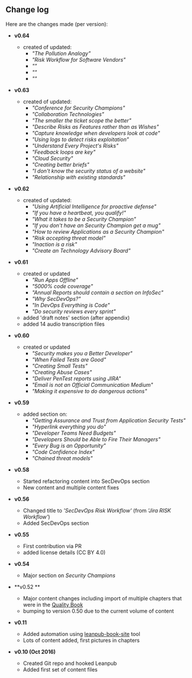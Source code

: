 ## Change log

Here are the changes made (per version):

* **v0.64**
  * created of updated:
    * _"The Pollution Analogy"_
    * _"Risk Workflow for Software Vendors"_
    * _""_
    * _""_
    * _""_
* **v0.63**
  * created of updated:
    * _"Conference for Security Champions"_
    * _"Collaboration Technologies"_
    * _"The smaller the ticket scope the better"_
    * _"Describe Risks as Features rather than as Wishes"_
    * _"Capture knowledge when developers look at code"_
    * _"Using logs to detect risks exploitation"_
    * _"Understand Every Project's Risks"_
    * _"Feedback loops are key"_
    * _"Cloud Security"_
    * _"Creating better briefs"_
    * _"I don't know the security status of a website"_
    * _"Relationship with existing standards"_    

* **v0.62**
  * created of updated:
    * _"Using Artificial Intelligence for proactive defense"_
    * _"If you have a heartbeat, you qualify!"_
    * _"What it takes to be a Security Champion"_
    * _"If you don't have an Security Champion  get a mug"_
    * _"How to review Applications as a Security Champion"_
    * _"Risk accepting threat model"_
    * _"Inaction is a risk"_
    * _"Create an Technology Advisory Board"_

* **v0.61**
  * created or updated
    * _"Run Apps Offline"_
    * _"5000% code coverage"_
    * _"Annual Reports should contain a section on InfoSec"_
    * _"Why SecDevOps?"_
    * _"In DevOps Everything is Code"_
    * _"Do security reviews every sprint"_
  * added 'draft notes' section (after appendix)
  * added 14 audio transcription files

* **v0.60**
  * created or updated
    * _"Security makes you a Better Developer"_
    * _"When Failed Tests are Good"_
    * _"Creating Small Tests"_
    * _"Creating Abuse Cases"_
    * _"Deliver PenTest reports using JIRA"_
    * _"Email is not an Official Communication Medium"_
    * _"Making it expensive to do dangerous actions"_

* **v0.59**
  * added section on:
    * _"Getting Assurance and Trust from Application Security Tests"_
    * _"Hyperlink everything you do"_
    * _"Developer Teams Need Budgets"_
    * _"Developers Should be Able to Fire Their Managers"_
    * _"Every Bug is an Opportunity"_
    * _"Code Confidence Index"_    
    * _"Chained threat models"_
* **v0.58**
  * Started refactoring content into SecDevOps section
  * New content and multiple content fixes
* **v0.56**
  * Changed title to _'SecDevOps Risk Workflow'_ (from _'Jira RISK Workflow'_)
  * Added SecDevOps section
* **v0.55**
  * First contribution via PR  
  * added license details (CC BY 4.0)
* **v0.54**
  * Major section on _Security Champions_
* **v0.52 **
  * Major content changes including import of multiple chapters that were in the [Quality Book](https://github.com/DinisCruz/Book_Software_Quality)
  * bumping to version 0.50 due to the current volume of content
* **v0.11**
  * Added automation using [leanpub-book-site](https://github.com/o2platform/leanpub-book-site) tool
  * Lots of content added, first pictures in chapters

* **v0.10 (Oct 2016)**
  * Created Git repo and hooked Leanpub
  * Added first set of content files    

